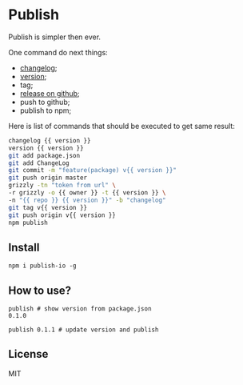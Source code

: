 # Publish

Publish is simpler then ever.

One command do next things:
-  [changelog](http://github.com/coderaiser/changelog-io "ChangeLog");
-  [version](http://github.com/coderaiser/version-io "Version");
- tag;
-  [release on github](https://github.com/coderaiser/node-grizzly "Grizzly");
- push to github;
- publish to npm;

Here is list of commands that should be executed to get same result:
```sh
changelog {{ version }}
version {{ version }}
git add package.json
git add ChangeLog
git commit -m "feature(package) v{{ version }}"
git push origin master
grizzly -tn "token from url" \
-r grizzly -o {{ owner }} -t {{ version }} \
-n "{{ repo }} {{ version }}" -b "changelog"
git tag v{{ version }}
git push origin v{{ version }}
npm publish
```

## Install

`npm i publish-io -g`

## How to use?

```
publish # show version from package.json
0.1.0

publish 0.1.1 # update version and publish
```

## License

MIT
